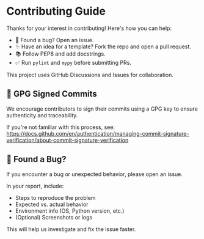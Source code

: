 # Contributing Guide

Thanks for your interest in contributing! Here's how you can help:

- 🐛 Found a bug? Open an issue.
- ✨ Have an idea for a template? Fork the repo and open a pull request.
- 📚 Follow PEP8 and add docstrings.
- ✅ Run `pylint` and `mypy` before submitting PRs.

This project uses GitHub Discussions and Issues for collaboration.

## 🔐 GPG Signed Commits

We encourage contributors to sign their commits using a GPG key to ensure authenticity and traceability.

If you're not familiar with this process, see:
https://docs.github.com/en/authentication/managing-commit-signature-verification/about-commit-signature-verification

## 🐛 Found a Bug?

If you encounter a bug or unexpected behavior, please open an issue.

In your report, include:
- Steps to reproduce the problem
- Expected vs. actual behavior
- Environment info (OS, Python version, etc.)
- (Optional) Screenshots or logs

This will help us investigate and fix the issue faster.
